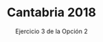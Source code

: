 ---
title: Cantabria 2018
url: "/recursos-fisica-quimica/oposiciones/fisica/cantabria-2018-o2-e3"
subtitle: Ejercicio 3 de la Opción 2
summary: Ejercicio 3 de la Opción 2.
authors:
- rodrigo-alcaraz-de-la-osa
- jesica-sanchez-mazon
tags:
- oposiciones
- electromagnetismo
categories:
- Física

_build:
  render: never

# Optional external URL for project (replaces project detail page).
external_link: "https://rodrigoalcarazdelaosa.me/recursos-fisica-quimica/oposiciones/fisica/cantabria-2018-o2-e3/cantabria-2018-o2-e3.pdf"
---